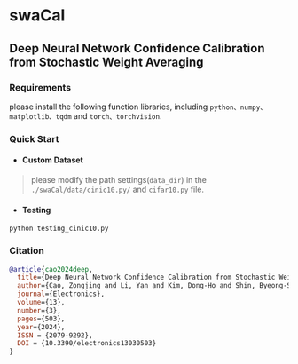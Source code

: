 # swaCal

## Deep Neural Network Confidence Calibration from Stochastic Weight Averaging

### Requirements

please install the following function libraries, including ``python、numpy、matplotlib、tqdm`` and ``torch、torchvision``.


### Quick Start

- #### Custom Dataset

> please modify the path settings(``data_dir``)  in the ``./swaCal/data/cinic10.py/`` and ``cifar10.py`` file.
 

- #### Testing

```shell
python testing_cinic10.py
```

### Citation
```BibTeX
@article{cao2024deep,
  title={Deep Neural Network Confidence Calibration from Stochastic Weight Averaging},
  author={Cao, Zongjing and Li, Yan and Kim, Dong-Ho and Shin, Byeong-Seok},
  journal={Electronics},
  volume={13},
  number={3},
  pages={503},
  year={2024},
  ISSN = {2079-9292},
  DOI = {10.3390/electronics13030503}
}
```
